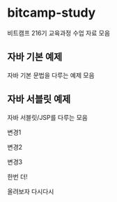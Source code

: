 # bitcamp-study
비트캠프 216기 교육과정 수업 자료 모음

## 자바 기본 예제
자바 기본 문법을 다루는 예제 모음

## 자바 서블릿 예제
자바 서블릿/JSP를 다루는 모음

변경1

변경2

변경3

한번 더!

올려보자
다시다시